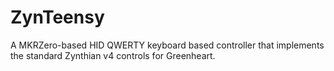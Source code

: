 # ZynTeensy
A MKRZero-based HID QWERTY keyboard based controller that implements the standard Zynthian v4 controls for Greenheart.
